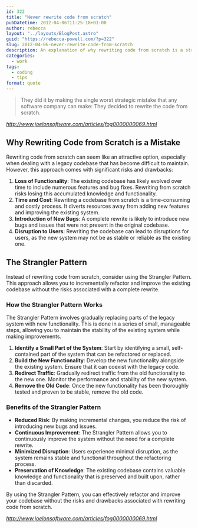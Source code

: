 ```yaml
---
id: 322
title: "Never rewrite code from scratch"
pubDatetime: 2012-04-06T11:25:18+01:00
author: rebecca
layout: "../layouts/BlogPost.astro"
guid: "https://rebecca-powell.com/?p=322"
slug: 2012-04-06-never-rewrite-code-from-scratch
description: An explanation of why rewriting code from scratch is a strategic mistake, and the benefits of using the Strangler Pattern for refactoring and improving existing codebases.
categories:
  - work
tags:
  - coding
  - tips
format: quote
---
```


> They did it by making the single worst strategic mistake that any software company can make: They decided to rewrite the code from scratch.

<cite>http://www.joelonsoftware.com/articles/fog0000000069.html</cite>

## Why Rewriting Code from Scratch is a Mistake

Rewriting code from scratch can seem like an attractive option, especially when dealing with a legacy codebase that has become difficult to maintain. However, this approach comes with significant risks and drawbacks:

1. **Loss of Functionality**: The existing codebase has likely evolved over time to include numerous features and bug fixes. Rewriting from scratch risks losing this accumulated knowledge and functionality.
2. **Time and Cost**: Rewriting a codebase from scratch is a time-consuming and costly process. It diverts resources away from adding new features and improving the existing system.
3. **Introduction of New Bugs**: A complete rewrite is likely to introduce new bugs and issues that were not present in the original codebase.
4. **Disruption to Users**: Rewriting the codebase can lead to disruptions for users, as the new system may not be as stable or reliable as the existing one.

## The Strangler Pattern

Instead of rewriting code from scratch, consider using the Strangler Pattern. This approach allows you to incrementally refactor and improve the existing codebase without the risks associated with a complete rewrite.

### How the Strangler Pattern Works

The Strangler Pattern involves gradually replacing parts of the legacy system with new functionality. This is done in a series of small, manageable steps, allowing you to maintain the stability of the existing system while making improvements.

1. **Identify a Small Part of the System**: Start by identifying a small, self-contained part of the system that can be refactored or replaced.
2. **Build the New Functionality**: Develop the new functionality alongside the existing system. Ensure that it can coexist with the legacy code.
3. **Redirect Traffic**: Gradually redirect traffic from the old functionality to the new one. Monitor the performance and stability of the new system.
4. **Remove the Old Code**: Once the new functionality has been thoroughly tested and proven to be stable, remove the old code.

### Benefits of the Strangler Pattern

- **Reduced Risk**: By making incremental changes, you reduce the risk of introducing new bugs and issues.
- **Continuous Improvement**: The Strangler Pattern allows you to continuously improve the system without the need for a complete rewrite.
- **Minimized Disruption**: Users experience minimal disruption, as the system remains stable and functional throughout the refactoring process.
- **Preservation of Knowledge**: The existing codebase contains valuable knowledge and functionality that is preserved and built upon, rather than discarded.

By using the Strangler Pattern, you can effectively refactor and improve your codebase without the risks and drawbacks associated with rewriting code from scratch.

<cite>http://www.joelonsoftware.com/articles/fog0000000069.html</cite>
